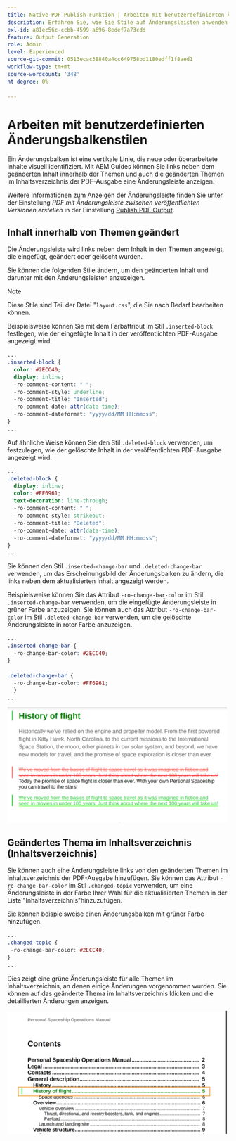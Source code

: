 ```yaml
---
title: Native PDF Publish-Funktion | Arbeiten mit benutzerdefinierten Änderungsbalkenstilen
description: Erfahren Sie, wie Sie Stile auf Änderungsleisten anwenden.
exl-id: a81ec56c-ccbb-4599-a696-8edef7a73cdd
feature: Output Generation
role: Admin
level: Experienced
source-git-commit: 0513ecac38840a4cc649758bd1180edff1f8aed1
workflow-type: tm+mt
source-wordcount: '348'
ht-degree: 0%

---
```


# Arbeiten mit benutzerdefinierten Änderungsbalkenstilen

Ein Änderungsbalken ist eine vertikale Linie, die neue oder überarbeitete Inhalte visuell identifiziert. Mit AEM Guides können Sie links neben dem geänderten Inhalt innerhalb der Themen und auch die geänderten Themen im Inhaltsverzeichnis der PDF-Ausgabe eine Änderungsleiste anzeigen.

Weitere Informationen zum Anzeigen der Änderungsleiste finden Sie unter der Einstellung *PDF mit Änderungsleiste zwischen veröffentlichten Versionen erstellen* in der Einstellung [Publish PDF Output](../web-editor/native-pdf-web-editor.md).

## Inhalt innerhalb von Themen geändert

Die Änderungsleiste wird links neben dem Inhalt in den Themen angezeigt, die eingefügt, geändert oder gelöscht wurden.

Sie können die folgenden Stile ändern, um den geänderten Inhalt und darunter mit den Änderungsleisten anzuzeigen.


>[!NOTE]
>
>Diese Stile sind Teil der Datei &quot;`layout.css`&quot;, die Sie nach Bedarf bearbeiten können.

Beispielsweise können Sie mit dem Farbattribut im Stil `.inserted-block` festlegen, wie der eingefügte Inhalt in der veröffentlichten PDF-Ausgabe angezeigt wird.


```css
...
.inserted-block { 
  color: #2ECC40; 
  display: inline; 
  -ro-comment-content: " "; 
  -ro-comment-style: underline; 
  -ro-comment-title: "Inserted"; 
  -ro-comment-date: attr(data-time); 
  -ro-comment-dateformat: "yyyy/dd/MM HH:mm:ss"; 
} 
...
```

Auf ähnliche Weise können Sie den Stil `.deleted-block` verwenden, um festzulegen, wie der gelöschte Inhalt in der veröffentlichten PDF-Ausgabe angezeigt wird.

```css
...
.deleted-block { 
  display: inline; 
  color: #FF6961; 
  text-decoration: line-through; 
  -ro-comment-content: " "; 
  -ro-comment-style: strikeout; 
  -ro-comment-title: "Deleted"; 
  -ro-comment-date: attr(data-time); 
  -ro-comment-dateformat: "yyyy/dd/MM HH:mm:ss"; 
} 
...
```

Sie können den Stil `.inserted-change-bar` und `.deleted-change-bar` verwenden, um das Erscheinungsbild der Änderungsbalken zu ändern, die links neben dem aktualisierten Inhalt angezeigt werden.

Beispielsweise können Sie das Attribut `-ro-change-bar-color` im Stil `.inserted-change-bar` verwenden, um die eingefügte Änderungsleiste in grüner Farbe anzuzeigen. Sie können auch das Attribut `-ro-change-bar-color` im Stil `.deleted-change-bar` verwenden, um die gelöschte Änderungsleiste in roter Farbe anzuzeigen.

```css
...
.inserted-change-bar { 
  -ro-change-bar-color: #2ECC40; 
} 

.deleted-change-bar { 
  -ro-change-bar-color: #FF6961; 
  } 
...
```

<img src="./assets/changed-bar-content.png" alt="Geänderter Inhalt des Balkendiagramms" width="500">

## Geändertes Thema im Inhaltsverzeichnis (Inhaltsverzeichnis)

Sie können auch eine Änderungsleiste links von den geänderten Themen im Inhaltsverzeichnis der PDF-Ausgabe hinzufügen. Sie können das Attribut `-ro-change-bar-color` im Stil `.changed-topic` verwenden, um eine Änderungsleiste in der Farbe Ihrer Wahl für die aktualisierten Themen in der Liste &quot;Inhaltsverzeichnis&quot;hinzuzufügen.

Sie können beispielsweise einen Änderungsbalken mit grüner Farbe hinzufügen.

```css
...
.changed-topic { 
 -ro-change-bar-color: #2ECC40; 
}  
...
```


Dies zeigt eine grüne Änderungsleiste für alle Themen im Inhaltsverzeichnis, an denen einige Änderungen vorgenommen wurden. Sie können auf das geänderte Thema im Inhaltsverzeichnis klicken und die detaillierten Änderungen anzeigen.

<img src="./assets/changed-bar-TOC.png" alt="Inhaltsverzeichnis der geänderten Leiste" width="500">
